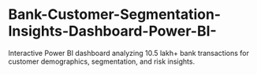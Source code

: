 # Bank-Customer-Segmentation-Insights-Dashboard-Power-BI-
Interactive Power BI dashboard analyzing 10.5 lakh+ bank transactions for customer demographics, segmentation, and risk insights.
